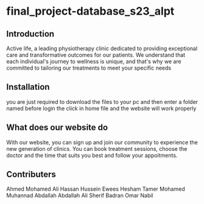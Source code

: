 # final_project-database_s23_alpt
## Introduction
Active life, a leading physiotherapy clinic dedicated to providing exceptional care and
transformative outcomes for our patients. We understand that each individual's journey to wellness is
unique, and that's why we are committed to tailoring our treatments to meet your specific needs
## Installation
you are just required to download the files to your pc and then enter a folder named before login the click in home file and the website will work properly

## What does our website do
With our website, you can sign up and join our community to experience the new generation of clinics. 
You can book treatment sessions, choose the doctor and the time that suits you best and follow your appoitments.

## Contributers
Ahmed Mohamed Ali
Hassan Hussein Ewees
Hesham Tamer Mohamed 
Muhannad Abdallah Abdallah
Ali Sherif Badran
Omar Nabil

